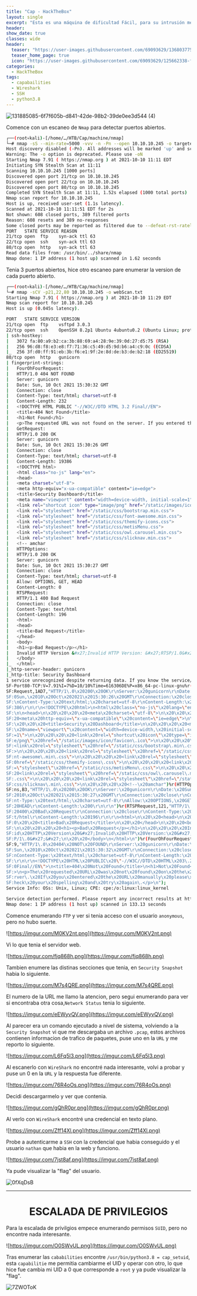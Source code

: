 ```yaml
---
title: "Cap - HackTheBox"
layout: single
excerpt: "Esta es una máquina de dificultad Fácil, para su intrusión me aproveché de la descarga de un archivo .pcap en la web y conseguí una contraseña que me sirvió para autenticarme por SSH, para la escalada de privilegios encontré la capabilidad de Python en el sistema que me permitía cambiar el UID, lo cambie a 0 y gane acceso como root."
header:
show_date: true
classes: wide
header:
  teaser: "https://user-images.githubusercontent.com/69093629/136803775-528848a5-7f42-41ce-87c0-57da3f435098.jpg"
  teaser_home_page: true
  icon: "https://user-images.githubusercontent.com/69093629/125662338-fd8b3b19-3a48-4fb0-b07c-86c047265082.png"
categories:
  - HackTheBox
tags:
  - capabailities
  - Wireshark
  - SSH
  - python3.8
---
```


![131885085-6f7f605b-d841-42de-98b2-39de0ee3d544 (4)](https://user-images.githubusercontent.com/69093629/136799864-4fd509d2-e520-41b4-92bd-abac0f63cd20.jpg)

Comence con un escaneo de `Nmap` para detectar puertos abiertos.

```bash
┌──(root💀kali)-[/home/…/HTB/Cap/machine/nmap]
└─# nmap -sS --min-rate=5000 -vvv -n -Pn --open 10.10.10.245 -o targeted.txt
Host discovery disabled (-Pn). All addresses will be marked 'up' and scan times will be slower.
Warning: The -o option is deprecated. Please use -oN
Starting Nmap 7.91 ( https://nmap.org ) at 2021-10-10 11:11 EDT
Initiating SYN Stealth Scan at 11:11
Scanning 10.10.10.245 [1000 ports]
Discovered open port 21/tcp on 10.10.10.245
Discovered open port 22/tcp on 10.10.10.245
Discovered open port 80/tcp on 10.10.10.245
Completed SYN Stealth Scan at 11:11, 1.52s elapsed (1000 total ports)
Nmap scan report for 10.10.10.245
Host is up, received user-set (1.1s latency).
Scanned at 2021-10-10 11:11:51 EDT for 2s
Not shown: 608 closed ports, 389 filtered ports
Reason: 608 resets and 389 no-responses
Some closed ports may be reported as filtered due to --defeat-rst-ratelimit
PORT   STATE SERVICE REASON
21/tcp open  ftp 	syn-ack ttl 63
22/tcp open  ssh 	syn-ack ttl 63
80/tcp open  http	syn-ack ttl 63
Read data files from: /usr/bin/../share/nmap
Nmap done: 1 IP address (1 host up) scanned in 1.62 seconds
```

Tenia 3 puertos abiertos, hice otro escaneo pare enumerar la version de cada puerto abierto.

```bash
┌──(root💀kali)-[/home/…/HTB/Cap/machine/nmap]
└─# nmap -sCV -p21,22,80 10.10.10.245 -o webScan.txt                                                                                    	130 ⨯
Starting Nmap 7.91 ( https://nmap.org ) at 2021-10-10 11:29 EDT
Nmap scan report for 10.10.10.245
Host is up (0.045s latency).

PORT   STATE SERVICE VERSION
21/tcp open  ftp 	vsftpd 3.0.3
22/tcp open  ssh 	OpenSSH 8.2p1 Ubuntu 4ubuntu0.2 (Ubuntu Linux; protocol 2.0)
| ssh-hostkey:
|   3072 fa:80:a9:b2:ca:3b:88:69:a4:28:9e:39:0d:27:d5:75 (RSA)
|   256 96:d8:f8:e3:e8:f7:71:36:c5:49:d5:9d:b6:a4:c9:0c (ECDSA)
|_  256 3f:d0:ff:91:eb:3b:f6:e1:9f:2e:8d:de:b3:de:b2:18 (ED25519)
80/tcp open  http	gunicorn
| fingerprint-strings:
|   FourOhFourRequest:
| 	HTTP/1.0 404 NOT FOUND
| 	Server: gunicorn
| 	Date: Sun, 10 Oct 2021 15:30:32 GMT
| 	Connection: close
| 	Content-Type: text/html; charset=utf-8
| 	Content-Length: 232
| 	<!DOCTYPE HTML PUBLIC "-//W3C//DTD HTML 3.2 Final//EN">
| 	<title>404 Not Found</title>
| 	<h1>Not Found</h1>
| 	<p>The requested URL was not found on the server. If you entered the URL manually please check your spelling and try again.</p>
|   GetRequest:
| 	HTTP/1.0 200 OK
| 	Server: gunicorn
| 	Date: Sun, 10 Oct 2021 15:30:26 GMT
| 	Connection: close
| 	Content-Type: text/html; charset=utf-8
| 	Content-Length: 19386
| 	<!DOCTYPE html>
| 	<html class="no-js" lang="en">
| 	<head>                                                                                                                                 	 
| 	<meta charset="utf-8">
| 	<meta http-equiv="x-ua-compatible" content="ie=edge">
| 	<title>Security Dashboard</title>
| 	<meta name="viewport" content="width=device-width, initial-scale=1">
| 	<link rel="shortcut icon" type="image/png" href="/static/images/icon/favicon.ico">
| 	<link rel="stylesheet" href="/static/css/bootstrap.min.css">
| 	<link rel="stylesheet" href="/static/css/font-awesome.min.css">
| 	<link rel="stylesheet" href="/static/css/themify-icons.css">
| 	<link rel="stylesheet" href="/static/css/metisMenu.css">
| 	<link rel="stylesheet" href="/static/css/owl.carousel.min.css">
| 	<link rel="stylesheet" href="/static/css/slicknav.min.css">
| 	<!-- amchar
|   HTTPOptions:
| 	HTTP/1.0 200 OK
| 	Server: gunicorn
| 	Date: Sun, 10 Oct 2021 15:30:27 GMT
| 	Connection: close
| 	Content-Type: text/html; charset=utf-8
| 	Allow: OPTIONS, GET, HEAD
| 	Content-Length: 0
|   RTSPRequest:
| 	HTTP/1.1 400 Bad Request
| 	Connection: close
| 	Content-Type: text/html
| 	Content-Length: 196
| 	<html>
| 	<head>
| 	<title>Bad Request</title>
| 	</head>
| 	<body>
| 	<h1><p>Bad Request</p></h1>
| 	Invalid HTTP Version &#x27;Invalid HTTP Version: &#x27;RTSP/1.0&#x27;&#x27;
| 	</body>
|_	</html>
|_http-server-header: gunicorn
|_http-title: Security Dashboard
1 service unrecognized despite returning data. If you know the service/version, please submit the following fingerprint at https://nmap.org/cgi-bin/submit.cgi?new-service :
SF-Port80-TCP:V=7.91%I=7%D=10/10%Time=616306DE%P=x86_64-pc-linux-gnu%r(Get
SF:Request,1AD7,"HTTP/1\.0\x20200\x20OK\r\nServer:\x20gunicorn\r\nDate:\x2
SF:0Sun,\x2010\x20Oct\x202021\x2015:30:26\x20GMT\r\nConnection:\x20close\r
SF:\nContent-Type:\x20text/html;\x20charset=utf-8\r\nContent-Length:\x2019
SF:386\r\n\r\n<!DOCTYPE\x20html>\n<html\x20class=\"no-js\"\x20lang=\"en\">
SF:\n\n<head>\n\x20\x20\x20\x20<meta\x20charset=\"utf-8\">\n\x20\x20\x20\x
SF:20<meta\x20http-equiv=\"x-ua-compatible\"\x20content=\"ie=edge\">\n\x20
SF:\x20\x20\x20<title>Security\x20Dashboard</title>\n\x20\x20\x20\x20<meta
SF:\x20name=\"viewport\"\x20content=\"width=device-width,\x20initial-scale
SF:=1\">\n\x20\x20\x20\x20<link\x20rel=\"shortcut\x20icon\"\x20type=\"imag
SF:e/png\"\x20href=\"/static/images/icon/favicon\.ico\">\n\x20\x20\x20\x20
SF:<link\x20rel=\"stylesheet\"\x20href=\"/static/css/bootstrap\.min\.css\"
SF:>\n\x20\x20\x20\x20<link\x20rel=\"stylesheet\"\x20href=\"/static/css/fo
SF:nt-awesome\.min\.css\">\n\x20\x20\x20\x20<link\x20rel=\"stylesheet\"\x2
SF:0href=\"/static/css/themify-icons\.css\">\n\x20\x20\x20\x20<link\x20rel
SF:=\"stylesheet\"\x20href=\"/static/css/metisMenu\.css\">\n\x20\x20\x20\x
SF:20<link\x20rel=\"stylesheet\"\x20href=\"/static/css/owl\.carousel\.min\
SF:.css\">\n\x20\x20\x20\x20<link\x20rel=\"stylesheet\"\x20href=\"/static/
SF:css/slicknav\.min\.css\">\n\x20\x20\x20\x20<!--\x20amchar")%r(HTTPOptio
SF:ns,B3,"HTTP/1\.0\x20200\x20OK\r\nServer:\x20gunicorn\r\nDate:\x20Sun,\x
SF:2010\x20Oct\x202021\x2015:30:27\x20GMT\r\nConnection:\x20close\r\nConte
SF:nt-Type:\x20text/html;\x20charset=utf-8\r\nAllow:\x20OPTIONS,\x20GET,\x
SF:20HEAD\r\nContent-Length:\x200\r\n\r\n")%r(RTSPRequest,121,"HTTP/1\.1\x
SF:20400\x20Bad\x20Request\r\nConnection:\x20close\r\nContent-Type:\x20tex
SF:t/html\r\nContent-Length:\x20196\r\n\r\n<html>\n\x20\x20<head>\n\x20\x2
SF:0\x20\x20<title>Bad\x20Request</title>\n\x20\x20</head>\n\x20\x20<body>
SF:\n\x20\x20\x20\x20<h1><p>Bad\x20Request</p></h1>\n\x20\x20\x20\x20Inval
SF:id\x20HTTP\x20Version\x20&#x27;Invalid\x20HTTP\x20Version:\x20&#x27;RTS
SF:P/1\.0&#x27;&#x27;\n\x20\x20</body>\n</html>\n")%r(FourOhFourRequest,18
SF:9,"HTTP/1\.0\x20404\x20NOT\x20FOUND\r\nServer:\x20gunicorn\r\nDate:\x20
SF:Sun,\x2010\x20Oct\x202021\x2015:30:32\x20GMT\r\nConnection:\x20close\r\
SF:nContent-Type:\x20text/html;\x20charset=utf-8\r\nContent-Length:\x20232
SF:\r\n\r\n<!DOCTYPE\x20HTML\x20PUBLIC\x20\"-//W3C//DTD\x20HTML\x203\.2\x2
SF:0Final//EN\">\n<title>404\x20Not\x20Found</title>\n<h1>Not\x20Found</h1
SF:>\n<p>The\x20requested\x20URL\x20was\x20not\x20found\x20on\x20the\x20se
SF:rver\.\x20If\x20you\x20entered\x20the\x20URL\x20manually\x20please\x20c
SF:heck\x20your\x20spelling\x20and\x20try\x20again\.</p>\n");
Service Info: OSs: Unix, Linux; CPE: cpe:/o:linux:linux_kernel

Service detection performed. Please report any incorrect results at https://nmap.org/submit/ .
Nmap done: 1 IP address (1 host up) scanned in 133.13 seconds
```

Comence enumerando `FTP` y ver si tenia acceso con el usuario `anonymous`, pero no hubo suerte.

![https://imgur.com/M0KV2nt.png](https://imgur.com/M0KV2nt.png)

Vi lo que tenia el servidor web.

![https://imgur.com/fjq868h.png](https://imgur.com/fjq868h.png)

Tambien enumere las distinas secciones que tenia, en `Security Snapshot` habia lo siguiente.

![https://imgur.com/M7s4QRE.png](https://imgur.com/M7s4QRE.png)

El numero de la URL me llamo la atencion, pero segui enumerando para ver si encontraba otra cosa,`Network Status` tenia lo siguiente.

![https://imgur.com/eEWyvQV.png](https://imgur.com/eEWyvQV.png)

Al parecer era un comando ejecutado a nivel de sistema, volviendo a la `Security Snapshot` vi que me descargaba un archivo `.pcap`, estos archivos contienen informacion de trafico de paquetes, puse uno en la `URL` y me reporto lo siguiente.

![https://imgur.com/L6Fq5l3.png](https://imgur.com/L6Fq5l3.png)

Al escanerlo con `WireShark` no encontré nada interesante, volvi a probar y puse un 0 en la `URL` y la respuesta fue diferente.

![https://imgur.com/76R4oOs.png](https://imgur.com/76R4oOs.png)

Decidi descargarmelo y ver que contenia.

![https://imgur.com/gQhR0pr.png](https://imgur.com/gQhR0pr.png)

Al verlo con `WireShark` encontré una credencial en texto plano.

![https://imgur.com/Zff14Xl.png](https://imgur.com/Zff14Xl.png)

Probe a autenticarme a `SSH` con la credencial que habia conseguido y el usuario `nathan` que habia en la web y funciono.

![https://imgur.com/7jst8af.png](https://imgur.com/7jst8af.png)

Ya pude visualizar la "flag" del usuario.

![0fXqDsB](https://user-images.githubusercontent.com/69093629/136803131-94c4e0a4-cea1-4e20-ab1f-8639082bdf92.jpg)

<hr>
<h1 align="center"><b>ESCALADA DE PRIVILEGIOS</b></h1>

Para la escalada de privilgios empece enumerando permisos `SUID`, pero no encontre nada interesante.

![https://imgur.com/O0SWvUL.png](https://imgur.com/O0SWvUL.png)

Tras enumerar las `cababilities` encontre `/usr/bin/python3.8 = cap_setuid`, esta `capabilitie` me permitia cambiarme el UID y operar con otro, lo que hice fue cambia mi UID a 0 que corresponde a `root` y ya pude visualizar la "flag".

![7ZWOToK](https://user-images.githubusercontent.com/69093629/136803368-241df1e5-c7c5-49ec-a635-66eda4ab6c29.jpg)










